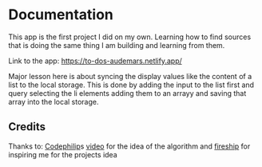 # Documentation

This app is the first project I did on my own. Learning how to find sources that is doing the same thing I am building and learning from them.

Link to the app: https://to-dos-audemars.netlify.app/

Major lesson here is about syncing the display values like the content of a list to the local storage. This is done by adding the input to the list first and query selecting the li elements adding them to an arrayy and saving that array into the local storage.

## Credits
Thanks to: [Codephilip](https://www.youtube.com/@CodePhilipYT)s [video](https://youtu.be/p6F5TBxs88A?si=5DHj2vyK8-D8MqET) for the idea of the algorithm and [fireship](https://youtu.be/cuHDQhDhvPE?si=DGdWb2zubUdh-z_C) for inspiring me for the projects idea